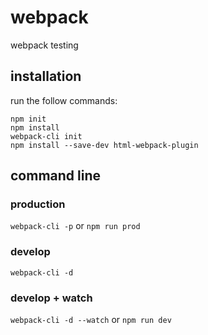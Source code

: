# webpack
webpack testing

## installation

run the follow commands:

```
npm init
npm install
webpack-cli init
npm install --save-dev html-webpack-plugin
```

## command line

### production
`webpack-cli -p`
or
`npm run prod`

### develop
`webpack-cli -d`

### develop + watch
`webpack-cli -d --watch`
or
`npm run dev`
